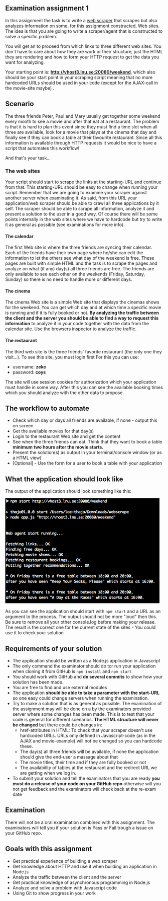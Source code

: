 ## Examination assignment 1

In this assignment the task is to write a [web scraper](https://en.wikipedia.org/wiki/Web_scraping) that scrapes but also analyzes information on some, for this assignment constructed, Web sites. The idea is that you are going to write a scraper/agent that is constructed to solve a specific problem.

You will get an to proceed from which links to three different web sites. You don´t have to care about how they are work or their structure, just the HTML they are rendering and how to form your HTTP request to get the data you want for analyzing.  

Your starting point is: **http://vhost3.lnu.se:20080/weekend**, which also should be your start point in your scraping script meaning that no more hardcoded URLs should be used in your code (except for the AJAX-call in the movie-site maybe) .


## Scenario
The three friends Peter, Paul and Mary usually get together some weekend every month to see a movie and after that eat at a restaurant.
The problem is that it is hard to plan this event since they must find a time slot when all three are available, look for a movie that plays at the cinema that day and finally see if they can book a table at their favourite restaurant. Since all this information is available through HTTP requests it would be nice to have a script that automates this workflow!

And that's your task...

### The web sites
Your script should start to scrape the links at the starting-URL and continue from that. This starting-URL should be easy to change when running your script. Remember that we are going to examine your scraper against another server when examinating it. As said, from this URL your application/web scraper should be able to crawl all three applications by it self. The scraper should be able to scrape all information, analyze it and present a solution to the user in a good way. Of course there will be some points internally in the web sites where we have to hardcode but try to write it as general as possible (see examinations for more info).


#### The calendar
The first Web site is where the three friends are syncing their calendar. Each of the friends have their own page where he/she can edit the information to let the others see what day of the weekend is free. These pages are built with simple HTML and the task is to scrape the pages and analyze on what (if any) day(s) all three friends are free. The friends are only available to see each other on the weekends (Friday, Saturday, Sunday) so there is no need to handle more or different days.

#### The cinema
The cinema Web site is a simple Web site that displays the cinemas shows for the weekend. You can get which day and at which time a specific movie is running and if it is fully booked or not. **By analyzing the traffic between the client and the server you should be able to find a way to request this information** to analyze it in your code together with the data from the calendar site. Use the browsers inspector to analyze the traffic.

#### The restaurant
The third web site is the three friends' favorite restaurant (the only one they visit...). To see this site, you must login first
For this you can use:
* username: **zeke**
* password: **coys**

The site will use session cookies for authorization which your application must handle in some way. 
After this you can see the available booking times which you should analyze with the other data to propose.


## The workflow to automate
* Check which day or days all friends are available, if none - output this on screen
* Get the available movies for that day(s)
* Login to the restaurant Web site and get the content
* See when the three friends can eat. Think that they want to book a table **minimum two hours after the movie starts.**
* Present the solution(s) as output in your terminal/console window (or as a HTML view)
* [Optional] - Use the form for a user to book a table with your application

## What the application should look like
The output of the application should look something like this:

![output of application](./output.png)

As you can see the application should start with `npm start` and a URL as an argument to the process.
The output should not be more "loud" then this. Be sure to remove all your other console.log before making your release.
The result is the correct one for the current state of the sites - You could use it to check your solution

## Requirements of your solution
* The application should be written as a Node.js application in Javascript
* The only command the examinator should do tor run your application when cloning it from GitHub is `npm install` and `npm start`
* You should work with GitHub and **do several commits** to show how your solution has been made.
* You are free to find and use external modules 
* The application **should be able to take a parameter with the start-URL** so one easy could change servers when running the examination.
* Try to make a solution that is as general as possible. The examination of the assignment may will be done on a by the examinators provided server where some changes has been made. This is to test that your code is general for different scenarios. **The HTML structure will never be changed** but there could be changes in:
  * href-attributes in HTML: To check that your scraper doesn't use hardcoded URLs. URLs only defined in Javascript-code (as in the AJAX and movie-example) will not be changed so you can hardcode these.
  * The day(s) all three friends will be available, if none the application should give the end-user a massage about that
  * The movie titles, their time and if they are fully booked or not
  * The availability of tables at the restaurant and the redirect URL we are getting when we log in.
* To submit your solution and tell the examinators that you are ready **you must do a release of your code on your GitHub repo** otherwise will you not get feedback and the examinators will check back at the re-exam date

## Examination
There will not be a oral examination combined with this assignment. The examinators will tell you if your solution is Pass or Fail trough a issue on your GitHub repo.


## Goals with this assignment
* Get practical experience of building a web scraper
* Get knowledge about HTTP and use it when building an application in Node.js
* Analyze the traffic between the client and the server
* Get practical knowledge of asynchronous programming in Node.js
* Analyze and solve a problem with Javascript code
* Using Git to show progress in your work
